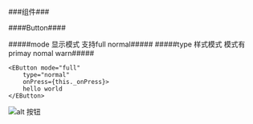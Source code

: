 ###组件###

####Button####

#####mode 显示模式 支持full normal#####
#####type 样式模式 模式有primay nomal warn#####
``` 
<EButton mode="full"
    type="normal"
    onPress={this._onPress}>
	hello world 
</EButton> 
```
![alt 按钮](../images/button.png)
